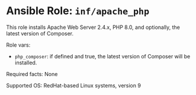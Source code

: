 # Ansible Role: `inf/apache_php`

This role installs Apache Web Server 2.4.x, PHP 8.0, and optionally, the latest version of Composer.

Role vars:

- `php_composer`: if defined and true, the latest version of Composer will be installed.

Required facts: None

Supported OS: RedHat-based Linux systems, version 9
